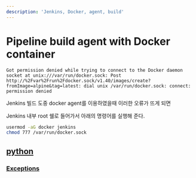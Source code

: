 ```yaml
---
description: 'Jenkins, Docker, agent, build'
---
```


# Pipeline build agent with Docker container

```
Got permission denied while trying to connect to the Docker daemon socket at unix:///var/run/docker.sock: Post http://%2Fvar%2Frun%2Fdocker.sock/v1.40/images/create?fromImage=alpine&tag=latest: dial unix /var/run/docker.sock: connect: permission denied
```

Jenkins 빌드 도중 docker agent를 이용하였을때 이러한 오류가 뜨게 되면 

Jenkins 내부 root 쉘로 들어가서 아래의 명령어를 실행해 준다.

```bash
usermod -aG docker jenkins
chmod 777 /var/run/docker.sock
```

## [python](python)
### [Exceptions](python/Exceptions)
